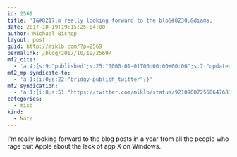 ```yaml
---
id: 2569
title: 'I&#8217;m really looking forward to the blo&#8230;&diams;'
date: 2017-10-19T19:15:25-04:00
author: Michael Bishop
layout: post
guid: http://miklb.com/?p=2569
permalink: /blog/2017/10/19/2569/
mf2_cite:
  - 'a:4:{s:9:"published";s:25:"0000-01-01T00:00:00+00:00";s:7:"updated";s:25:"0000-01-01T00:00:00+00:00";s:8:"category";a:1:{i:0;s:0:"";}s:6:"author";a:0:{}}'
mf2_mp-syndicate-to:
  - 'a:1:{i:0;s:22:"bridgy-publish_twitter";}'
mf2_syndication:
  - 'a:1:{i:0;s:51:"https://twitter.com/miklb/status/921090072568647681";}'
categories:
  - misc
kind:
  - Note
---
```

I'm really looking forward to the blog posts in a year from all the people who rage quit Apple about the lack of app X on Windows.
